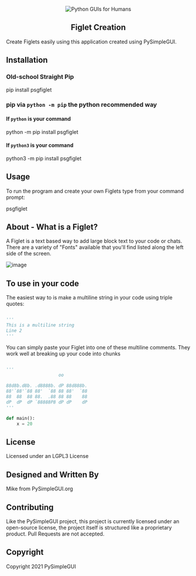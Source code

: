 
<p align="center">
  <img src="https://raw.githubusercontent.com/PySimpleGUI/PySimpleGUI/master/images/for_readme/Logo%20with%20text%20for%20GitHub%20Top.png" alt="Python GUIs for Humans">
  <h2 align="center">Figlet Creation</h2>
</p>

Create Figlets easily using this application created using PySimpleGUI.

## Installation

### Old-school Straight Pip

pip install psgfiglet

### pip via `python -m pip` the python recommended way

#### If `python` is your command

python -m pip install psgfiglet

#### If `python3` is your command

python3 -m pip install psgfiglet

## Usage

To run the program and create your own Figlets type from your command prompt:

psgfiglet




## About - What is a Figlet?

A Figlet is a text based way to add large block text to your code or chats.  There are a variety of "Fonts" available that you'll find listed along the left side of the screen.

![image](https://user-images.githubusercontent.com/46163555/136379651-58f474d7-fbfa-423f-a5da-162d6936d104.png)

## To use in your code

The easiest way to is make a multiline string in your code using triple quotes:

```python

'''
This is a multiline string
Line 2
'''
```


You can simply paste your Figlet into one of these multiline comments.  They work well at breaking up your code into chunks

```python

'''
                    oo          
                                
88d8b.d8b. .d8888b. dP 88d888b. 
88'`88'`88 88'  `88 88 88'  `88 
88  88  88 88.  .88 88 88    88 
dP  dP  dP `88888P8 dP dP    dP
'''

def main():
    x = 20

```

## License

Licensed under an LGPL3 License

## Designed and Written By

Mike from PySimpleGUI.org

## Contributing

Like the PySimpleGUI project, this project is currently licensed under an open-source license, the project itself is structured like a proprietary product. Pull Requests are not accepted.

## Copyright

Copyright 2021 PySimpleGUI
